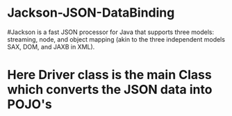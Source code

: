 # Jackson-JSON-DataBinding
#Jackson is a fast JSON processor for Java that supports three models: streaming, node, and object mapping (akin to the three independent models SAX, DOM, and JAXB in XML).
# Here Driver class is the main Class which converts the JSON data into POJO's
